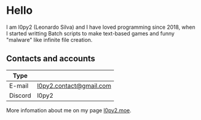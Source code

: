 # Hello

I am l0py2 (Leonardo Silva) and I have loved programming since 2018, when I
started writting Batch scripts to make text-based games and funny "malware" like
infinite file creation.

## Contacts and accounts

| Type    |                                                           |
| ------- | --------------------------------------------------------- |
| E-mail  | [l0py2.contact@gmail.com](mailto:l0py2.contact@gmail.com) |
| Discord | l0py2                                                     |

More infomation about me on my page [l0py2.moe](https://l0py2.moe).
